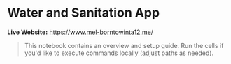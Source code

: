 # Water and Sanitation App

**Live Website:** https://www.mel-borntowinta12.me/

> This notebook contains an overview and setup guide. Run the cells if you'd like to execute commands locally (adjust paths as needed).